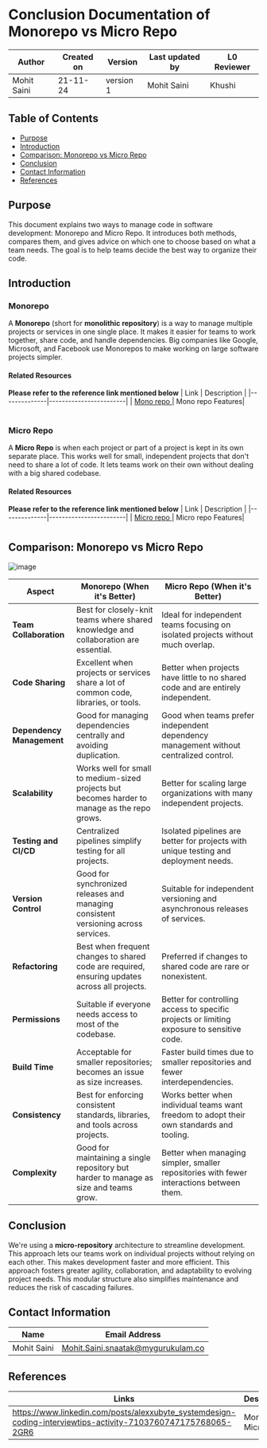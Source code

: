 
# Conclusion Documentation of **Monorepo vs Micro Repo**

| Author        | Created on | Version | Last updated by | L0 Reviewer |
  |-------------|---------|-------------|-------------|---------|
  | Mohit Saini | 21-11-24 | version 1 | Mohit Saini | Khushi |


## Table of Contents
- [Purpose](#purpose)
- [Introduction](#introduction)
- [Comparison: Monorepo vs Micro Repo](#comparison-monorepo-vs-micro-repo)
- [Conclusion](#conclusion)
- [Contact Information](#contact-information)
- [References](#references)


## **Purpose**
This document explains two ways to manage code in software development: Monorepo and Micro Repo. It introduces both methods, compares them, and gives advice on which one to choose based on what a team needs. The goal is to help teams decide the best way to organize their code.


## **Introduction**



### **Monorepo**
A **Monorepo** (short for **monolithic repository**) is a way to manage multiple projects or services in one single place. It makes it easier for teams to work together, share code, and handle dependencies. Big companies like Google, Microsoft, and Facebook use Monorepos to make working on large software projects simpler.

#### Related Resources
**Please refer to the reference link mentioned below**
| Link         | Description         |
|--------------|------------------------|
| [Mono repo ](https://github.com/avengers-p11/Documentation/tree/main/VCS%20Design%20%2B%20POC/Mono-Micro%20Repo/Mono%20repo%20features) | Mono repo Features| 

#
### **Micro Repo**
A **Micro Repo** is when each project or part of a project is kept in its own separate place. This works well for small, independent projects that don't need to share a lot of code. It lets teams work on their own without dealing with a big shared codebase.

#### Related Resources
**Please refer to the reference link mentioned below**
| Link         | Description         |
|--------------|------------------------|
| [Micro repo ](https://github.com/avengers-p11/Documentation/blob/main/VCS%20Design%20%2B%20POC/Mono-Micro%20Repo/Micro%20repo%20features/README.md) | Micro repo Features|
#
 
## **Comparison: Monorepo vs Micro Repo**

![image](https://github.com/user-attachments/assets/8192f784-f789-4cf2-b0ad-318b91c05d70)


| **Aspect**                  | **Monorepo** (When it's Better)                                                                         | **Micro Repo** (When it's Better)                                                                 |
|-----------------------------|---------------------------------------------------------------------------------------------------------|--------------------------------------------------------------------------------------------------|
| **Team Collaboration**       | Best for closely-knit teams where shared knowledge and collaboration are essential.                    | Ideal for independent teams focusing on isolated projects without much overlap.                 |
| **Code Sharing**             | Excellent when projects or services share a lot of common code, libraries, or tools.                   | Better when projects have little to no shared code and are entirely independent.                |
| **Dependency Management**    | Good for managing dependencies centrally and avoiding duplication.                                     | Good when teams prefer independent dependency management without centralized control.           |
| **Scalability**              | Works well for small to medium-sized projects but becomes harder to manage as the repo grows.          | Better for scaling large organizations with many independent projects.                          |
| **Testing and CI/CD**        | Centralized pipelines simplify testing for all projects.                                              | Isolated pipelines are better for projects with unique testing and deployment needs.            |
| **Version Control**          | Good for synchronized releases and managing consistent versioning across services.                    | Suitable for independent versioning and asynchronous releases of services.                      |
| **Refactoring**              | Best when frequent changes to shared code are required, ensuring updates across all projects.          | Preferred if changes to shared code are rare or nonexistent.                                    |
| **Permissions**              | Suitable if everyone needs access to most of the codebase.                                            | Better for controlling access to specific projects or limiting exposure to sensitive code.       |
| **Build Time**               | Acceptable for smaller repositories; becomes an issue as size increases.                              | Faster build times due to smaller repositories and fewer interdependencies.                     |
| **Consistency**              | Best for enforcing consistent standards, libraries, and tools across projects.                        | Works better when individual teams want freedom to adopt their own standards and tooling.        |
| **Complexity**               | Good for maintaining a single repository but harder to manage as size and teams grow.                 | Better when managing simpler, smaller repositories with fewer interactions between them.         |


## **Conclusion**
We're using a **micro-repository** architecture to streamline development. This approach lets our teams work on individual projects without relying on each other. This makes development faster and more efficient. This approach fosters greater agility, collaboration, and adaptability to evolving project needs. This modular structure also simplifies maintenance and reduces the risk of cascading failures.


## Contact Information 
| Name         | Email Address                              |
|:------------:|:------------------------------------------:|
| Mohit Saini  | Mohit.Saini.snaatak@mygurukulam.co         |

## References 
| Links                                                                                                                      | Description |
|----------------------------------------------------------------------------------------------------------------------------|-------------|
| https://www.linkedin.com/posts/alexxubyte_systemdesign-coding-interviewtips-activity-7103760747175768065-2GR6 |  Mono Vs Micro   |







